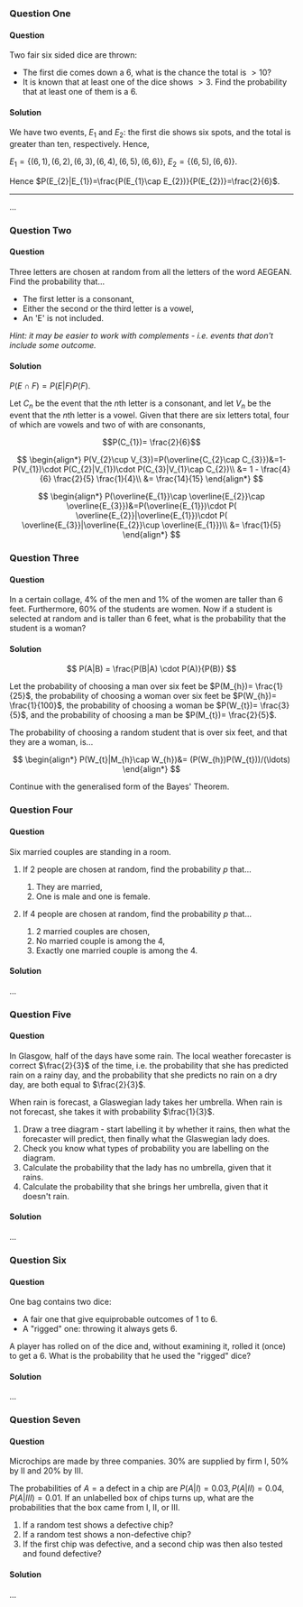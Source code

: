 ### Question One

#### Question

Two fair six sided dice are thrown:
- The first die comes down a $6$, what is the chance the total is $>10$?
- It is known that at least one of the dice shows $>3$. Find the probability that at least one of them is a $6$.

#### Solution

We have two events, $E_{1}$ and $E_{2}$: the first die shows six spots, and the total is greater than ten, respectively. Hence,

$E_{1}=\{(6,1),(6,2),(6,3),(6,4),(6,5),(6,6)\}$,
$E_{2}=\{(6,5),(6,6)\}$.

Hence $P(E_{2}|E_{1})=\frac{P(E_{1}\cap E_{2})}{P(E_{2})}=\frac{2}{6}$.

___
...

### Question Two

#### Question

Three letters are chosen at random from all the letters of the word AEGEAN. Find the probability that...

- The first letter is a consonant,
- Either the second or the third letter is a vowel,
- An 'E' is not included.

*Hint: it may be easier to work with complements - i.e. events that don't include some outcome.*

#### Solution

$P(E\cap F)=P(E|F)P(F)$.

Let $C_{n}$ be the event that the $n$th letter is a consonant, and let $V_{n}$ be the event that the $n$th letter is a vowel. Given that there are six letters total, four of which are vowels and two of with are consonants,

$$P(C_{1})= \frac{2}{6}$$

$$
\begin{align*}
P(V_{2}\cup V_{3})=P(\overline{C_{2}\cap C_{3}})&=1-P(V_{1})\cdot P(C_{2}|V_{1})\cdot P(C_{3}|V_{1}\cap C_{2})\\
&= 1 - \frac{4}{6} \frac{2}{5} \frac{1}{4}\\
&= \frac{14}{15}
\end{align*}
$$

$$
\begin{align*}
P(\overline{E_{1}}\cap \overline{E_{2}}\cap \overline{E_{3}})&=P(\overline{E_{1}})\cdot P( \overline{E_{2}}|\overline{E_{1}})\cdot P( \overline{E_{3}}|\overline{E_{2}}\cup \overline{E_{1}})\\
&= \frac{1}{5}
\end{align*}
$$

### Question Three

#### Question

In a certain collage, 4% of the men and 1% of the women are taller than 6 feet. Furthermore, 60% of the students are women. Now if a student is selected at random and is taller than 6 feet, what is the probability that the student is a woman?

#### Solution

$$
P(A|B) = \frac{P(B|A) \cdot P(A)}{P(B)}
$$

Let the probability of choosing a man over six feet be $P(M_{h})= \frac{1}{25}$, the probability of choosing a woman over six feet be $P(W_{h})= \frac{1}{100}$, the probability of choosing a woman be $P(W_{t})= \frac{3}{5}$, and the probability of choosing a man be $P(M_{t})= \frac{2}{5}$.

The probability of choosing a random student that is over six feet, and that they are a woman, is...

$$
\begin{align*}
P(W_{t}|M_{h}\cap W_{h})&= (P(W_{h})P(W_{t}))/(\ldots)
\end{align*}
$$

Continue with the generalised form of the Bayes' Theorem.

### Question Four

#### Question

Six married couples are standing in a room.

1. If $2$ people are chosen at random, find the probability $p$ that...
	1. They are married,
	2. One is male and one is female.

2. If 4 people are chosen at random, find the probability $p$ that...
	1. 2 married couples are chosen,
	2. No married couple is among the 4,
	3. Exactly one married couple is among the 4.

#### Solution

...

### Question Five

#### Question

In Glasgow, half of the days have some rain. The local weather forecaster is correct $\frac{2}{3}$ of the time, i.e. the probability that she has predicted rain on a rainy day, and the probability that she predicts no rain on a dry day, are both equal to $\frac{2}{3}$.

When rain is forecast, a Glaswegian lady takes her umbrella. When rain is not forecast, she takes it with probability $\frac{1}{3}$.

1. Draw a tree diagram - start labelling it by whether it rains, then what the forecaster will predict, then finally what the Glaswegian lady does.
2. Check you know what types of probability you are labelling on the diagram.
3. Calculate the probability that the lady has no umbrella, given that it rains.
4. Calculate the probability that she brings her umbrella, given that it doesn't rain.

#### Solution

...

### Question Six

#### Question

One bag contains two dice:
- A fair one that give equiprobable outcomes of $1$ to $6$.
- A "rigged" one: throwing it always gets $6$.

A player has rolled on of the dice and, without examining it, rolled it (once) to get a $6$. What is the probability that he used the "rigged" dice?

#### Solution

...

### Question Seven

#### Question

Microchips are made by three companies. 30% are supplied by firm I, 50% by II and 20% by III.

The probabilities of $A=\text{a defect in a chip}$ are $P(A|I)=0.03,P(A|II)=0.04,P(A|III)=0.01$. If an unlabelled box of chips turns up, what are the probabilities that the box came from I, II, or III.

1. If a random test shows a defective chip?
2. If a random test shows a non-defective chip?
3. If the first chip was defective, and a second chip was then also tested and found defective?

#### Solution

...
